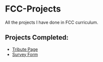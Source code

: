 # FCC-Projects
All the projects I have done in FCC curriculum.
## Projects Completed:
* [Tribute Page](https://codepen.io/oussamaty/full/NBzomo/)  
* [Survey Form](https://codepen.io/oussamaty/pen/rrKEML) 
